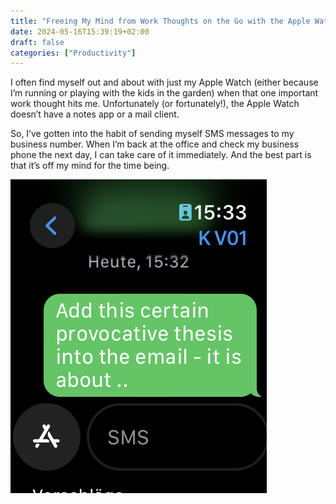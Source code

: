 ```yaml
---
title: "Freeing My Mind from Work Thoughts on the Go with the Apple Watch"
date: 2024-05-16T15:39:19+02:00
draft: false
categories: ["Productivity"]
---
```


I often find myself out and about with just my Apple Watch (either because I’m running or playing with the kids in the garden) when that one important work thought hits me. Unfortunately (or fortunately!), the Apple Watch doesn’t have a notes app or a mail client.

So, I’ve gotten into the habit of sending myself SMS messages to my business number. When I’m back at the office and check my business phone the next day, I can take care of it immediately. And the best part is that it’s off my mind for the time being.

![](watch.png)

